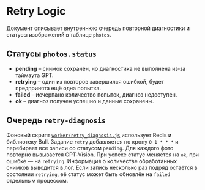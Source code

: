 # Retry Logic

Документ описывает внутреннюю очередь повторной диагностики и статусы изображений в таблице `photos`.

## Статусы `photos.status`

- **pending** – снимок сохранён, но диагностика не выполнена из‑за таймаута GPT.
- **retrying** – один из повторов завершился ошибкой, будет предпринята ещё одна попытка.
- **failed** – исчерпано количество попыток, диагноз недоступен.
- **ok** – диагноз получен успешно и данные сохранены.

## Очередь `retry-diagnosis`

Фоновый скрипт [`worker/retry_diagnosis.js`](../worker/retry_diagnosis.js)
использует Redis и библиотеку Bull. Задание `retry` добавляется по крону
`0 1 * * *` и перебирает все записи со статусом `pending`. Для каждого
фото повторно вызывается GPT‑Vision. При успехе статус меняется на `ok`,
при ошибке — на `retrying`. Информация о количестве обработанных снимков
выводится в лог. Если запись несколько раз подряд остаётся в состоянии
`retrying`, её статус может быть обновлён на `failed` отдельным процессом.
